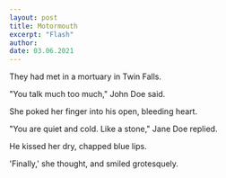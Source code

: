 ```yaml
---
layout: post
title: Motormouth
excerpt: "Flash"
author:
date: 03.06.2021
---
```


They had met in a mortuary in Twin Falls.

"You talk much too much," John Doe said. 

She poked her finger into his open, bleeding heart. 

"You are quiet and cold. Like a stone," Jane Doe replied.

He kissed her dry, chapped blue lips. 

'Finally,' she thought, and smiled grotesquely.
